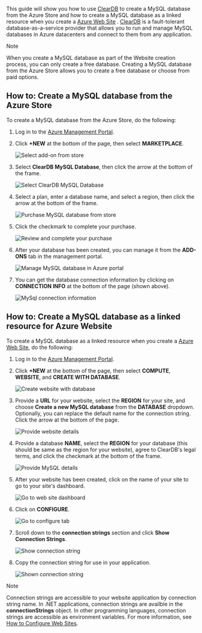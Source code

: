 This guide will show you how to use [ClearDB] to create a MySQL database from the Azure Store and  how to create a MySQL database as a linked resource when you create a [Azure Web Site][waws] . [ClearDB] is a fault-tolerant database-as-a-service provider that allows you to run and manage MySQL databases in Azure datacenters and connect to them from any application.  

> [!NOTE]
> When you create a MySQL database as part of the Website creation process, you can only create a free database. Creating a MySQL database from the Azure Store allows you to create a free database or choose from paid options.
> 
> 

## <a name="how-to-create-a-mysql-database-from-the-azure-store"></a>How to: Create a MySQL database from the Azure Store
To create a MySQL database from the Azure Store, do the following:

1. Log in to the [Azure Management Portal][portal].
2. Click **+NEW** at the bottom of the page, then select **MARKETPLACE**.
   
    ![Select add-on from store](https://docstestmedia1.blob.core.windows.net/azure-media/includes/media/create-mysql-db/select-store.png)
3. Select **ClearDB MySQL Database**, then click the arrow at the bottom of the frame.
   
    ![Select ClearDB MySQL Database](https://docstestmedia1.blob.core.windows.net/azure-media/includes/media/create-mysql-db/select-cleardb-mysql.png)
4. Select a plan, enter a database name, and select a region, then click the arrow at the bottom of the frame.
   
    ![Purchase MySQL database from store](https://docstestmedia1.blob.core.windows.net/azure-media/includes/media/create-mysql-db/purchase-mysql.png)
5. Click the checkmark to complete your purchase.
   
    ![Review and complete your purchase](https://docstestmedia1.blob.core.windows.net/azure-media/includes/media/create-mysql-db/complete-mysql-purchase.png)
6. After your database has been created, you can manage it from the **ADD-ONS** tab in the management portal.
   
    ![Manage MySQL database in Azure portal](https://docstestmedia1.blob.core.windows.net/azure-media/includes/media/create-mysql-db/manage-mysql-add-on.png)
7. You can get the database connection information by clicking on **CONNECTION INFO** at the bottom of the page (shown above).
   
    ![MySql connection information](https://docstestmedia1.blob.core.windows.net/azure-media/includes/media/create-mysql-db/mysql-conn-info.png) 

## <a name="how-to-create-a-mysql-database-as-a-linked-resource-for-azure-website"></a>How to: Create a MySQL database as a linked resource for Azure Website
To create a MySQL database as a linked resource when you create a [Azure Web Site][waws], do the following:

1. Log in to the [Azure Management Portal][portal].
2. Click **+NEW** at the bottom of the page, then select **COMPUTE**, **WEBSITE**, and **CREATE WITH DATABASE**.
   
    ![Create website with database](https://docstestmedia1.blob.core.windows.net/azure-media/includes/media/create-mysql-db/custom_create.png)
3. Provide a **URL** for your website, select the **REGION** for your site, and choose **Create a new MySQL database** from the **DATABASE** dropdown. Optionally, you can replace the default name for the connection string. Click the arrow at the bottom of the page.
   
    ![Provide website details](https://docstestmedia1.blob.core.windows.net/azure-media/includes/media/create-mysql-db/provide-website-details.png) 
4. Provide a database **NAME**, select the **REGION** for your database (this should be same as the region for your website), agree to ClearDB's legal terms, and click the checkmark at the bottom of the frame.
   
    ![Provide MySQL details](https://docstestmedia1.blob.core.windows.net/azure-media/includes/media/create-mysql-db/provide-mysql-details.png)
5. After your website has been created, click on the name of your site to go to your site's dashboard.
   
    ![Go to web site dashboard](https://docstestmedia1.blob.core.windows.net/azure-media/includes/media/create-mysql-db/go-to-website-dashboard.png)
6. Click on **CONFIGURE**.
   
    ![Go to configure tab](https://docstestmedia1.blob.core.windows.net/azure-media/includes/media/create-mysql-db/go-to-configure-tab.png)
7. Scroll down to the **connection strings** section and click **Show Connection Strings**. 
   
    ![Show connection string](https://docstestmedia1.blob.core.windows.net/azure-media/includes/media/create-mysql-db/show-conn-string.png)
8. Copy the connection string for use in your application.
   
    ![Shown connection string](https://docstestmedia1.blob.core.windows.net/azure-media/includes/media/create-mysql-db/shown-conn-string.png)

> [!NOTE]
> Connection strings are accessible to your website application by connection string name. In .NET applications, connection strings are availble in the **connectionStrings** object. In other programming languages, connection strings are accessible as environment variables. For more information, see [How to Configure Web Sites][configure].
> 
> 

[ClearDB]: http://www.cleardb.com/
[waws]: /documentation/services/web-sites/
[portal]: http://manage.windowsazure.com
[configure]: ../articles/app-service-web/web-sites-configure.md













